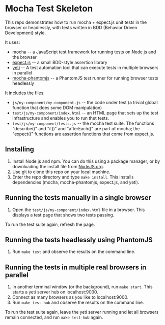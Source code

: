 # Mocha Test Skeleton

This repo demonstrates how to run mocha + expect.js unit tests in the browser
or headlessly, with tests written in BDD (Behavior Driven Development) style.

It uses:

* [mocha](http://visionmedia.github.io/mocha/) -- a JavaScript test framework
  for running tests on Node.js and the browser
* [expect.js](https://github.com/LearnBoost/expect.js/) -- a small BDD-style
  assertion library
* [yeti](http://yeti.cx/) -- A test automation tool that can execute tests in 
  multiple browsers in parallel
* [mocha-phantomjs](https://github.com/metaskills/mocha-phantomjs) -- a 
  PhantomJS test runner for running browser tests headlessly

It includes the files:

* `js/my-component/my-component.js` -- the code under test (a trivial global 
  function that does some DOM manipulation)
* `test/js/my-component/index.html` -- an HTML page that sets up the test
  infrastructure and enables you to run thet tests.
* `test/js/my-component/tests.js` -- the mocha test suite. The functions
  "describe()" and "it()" and "afterEach()" are part of mocha; the
  "expect()" functions are assertion functions that come from expect.js.

## Installing

1. Install Node.js and npm. You can do this using a package manager, or by
   downloading the install file from [NodeJS.org](http://nodejs.org/). 
2. Use git to clone this repo on your local machine.
3. Enter the repo directory and type `make install`. This installs
   dependencies (mocha, mocha-phantomjs, expect.js, and yeti).

## Running the tests manually in a single browser

1. Open the `test/js/my-component/index.html` file in a browser.
   This displays a test page that shows two tests passing.

To run the test suite again, refresh the page.

## Running the tests headlessly using PhantomJS

1. Run `make test` and observe the results on the command line.

## Running the tests in multiple real browsers in parallel

1. In another terminal window (or the background), run `make start`.
   This starts a yeti server hub on localhost:9000.
2. Connect as many browsers as you like to localhost:9000.
3. Run `make test-hub` and observe the results on the command line.

To run the test suite again, leave the yeti server running and
let all browsers remain connected, and run `make test-hub` again.
